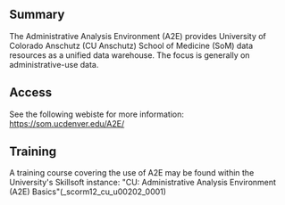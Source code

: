 
## Summary

The Administrative Analysis Environment (A2E) provides University of Colorado Anschutz (CU Anschutz) School of Medicine (SoM) data resources as a unified data warehouse. The focus is generally on administrative-use data.

## Access

See the following webiste for more information: <https://som.ucdenver.edu/A2E/>

## Training

A training course covering the use of A2E may be found within the University's Skillsoft instance: "CU: Administrative Analysis Environment (A2E) Basics"(_scorm12_cu_u00202_0001)

